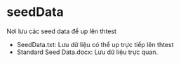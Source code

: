 # seedData
Nơi lưu các seed data để up lên thtest

- SeedData.txt: Lưu dữ liệu có thể up trực tiếp lên thtest
- Standard Seed Data.docx: Lưu dữ liệu trực quan.